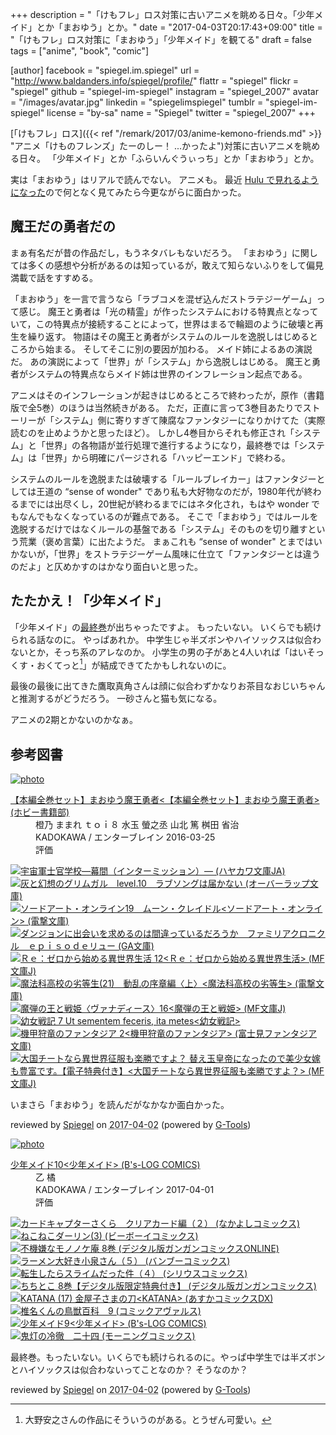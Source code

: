 +++
description = "「けもフレ」ロス対策に古いアニメを眺める日々。「少年メイド」とか「まおゆう」とか。"
date = "2017-04-03T20:17:43+09:00"
title = "「けもフレ」ロス対策に「まおゆう」「少年メイド」を観てる"
draft = false
tags = ["anime", "book", "comic"]

[author]
  facebook = "spiegel.im.spiegel"
  url = "http://www.baldanders.info/spiegel/profile/"
  flattr = "spiegel"
  flickr = "spiegel"
  github = "spiegel-im-spiegel"
  instagram = "spiegel_2007"
  avatar = "/images/avatar.jpg"
  linkedin = "spiegelimspiegel"
  tumblr = "spiegel-im-spiegel"
  license = "by-sa"
  name = "Spiegel"
  twitter = "spiegel_2007"
+++

[「けもフレ」ロス]({{< ref "/remark/2017/03/anime-kemono-friends.md" >}} "アニメ「けものフレンズ」たーのしー！ ...かったよ")対策に古いアニメを眺める日々。
「少年メイド」とか「ふらいんぐうぃっち」とか「まおゆう」とか。

実は「まおゆう」はリアルで読んでない。
アニメも。
最近 [Hulu で見れるようになった](http://www.hulu.jp/maoyu-archenemy-and-hero)ので何となく見てみたら今更ながらに面白かった。

## 魔王だの勇者だの

まぁ有名だが昔の作品だし，もうネタバレもないだろう。
「まおゆう」に関しては多くの感想や分析があるのは知っているが，敢えて知らないふりをして偏見満載で話をすすめる。

「まおゆう」を一言で言うなら「ラブコメを混ぜ込んだストラテジーゲーム」って感じ。
魔王と勇者は「光の精霊」が作ったシステムにおける特異点となっていて，この特異点が接続することによって，世界はまるで輪廻のように破壊と再生を繰り返す。
物語はその魔王と勇者がシステムのルールを逸脱しはじめるところから始まる。
そしてそこに別の要因が加わる。
メイド姉によるあの演説だ。
あの演説によって「世界」が「システム」から逸脱しはじめる。
魔王と勇者がシステムの特異点ならメイド姉は世界のインフレーション起点である。

アニメはそのインフレーションが起きはじめるところで終わったが，原作（書籍版で全5巻）のほうは当然続きがある。
ただ，正直に言って3巻目あたりでストーリーが「システム」側に寄りすぎて陳腐なファンタジーになりかけてた（実際読むのを止めようかと思ったほど）。
しかし4巻目からそれも修正され「システム」と「世界」の各物語が並行処理で進行するようになり，最終巻では「システム」は「世界」から明確にパージされる「ハッピーエンド」で終わる。

システムのルールを逸脱または破壊する「ルールブレイカー」はファンタジーとしては王道の “sense of wonder" であり私も大好物なのだが，1980年代が終わるまでには出尽くし，20世紀が終わるまでにはネタ化され，もはや wonder でもなんでもなくなっているのが難点である。
そこで「まおゆう」ではルールを逸脱するだけではなくルールの基盤である「システム」そのものを切り離すという荒業（褒め言葉）に出たようだ。
まぁこれも “sense of wonder" とまではいかないが，「世界」をストラテジーゲーム風味に仕立て「ファンタジーとは違うのだよ」と仄めかすのはかなり面白いと思った。

## たたかえ！「少年メイド」

「少年メイド」の[最終巻](http://www.amazon.co.jp/exec/obidos/ASIN/B06XS18QJF/baldandersinf-22/)が出ちゃったですよ。
もったいない。
いくらでも続けられる話なのに。
やっぱあれか。
中学生じゃ半ズボンやハイソックスは似合わないとか，そっち系のアレなのか。
小学生の男の子があと4人いれば「はいそっくす・おくてっと[^hso]」が結成できてたかもしれないのに。

[^hso]: 大野安之さんの作品にそういうのがある。とうぜん可愛い。

最後の最後に出てきた鷹取真角さんは顔に似合わずかなりお茶目なおじいちゃんと推測するがどうだろう。
一砂さんと猫も気になる。

アニメの2期とかないのかなぁ。

## 参考図書

<div class="hreview" ><a class="item url" href="http://www.amazon.co.jp/exec/obidos/ASIN/B01D2E6FYK/baldandersinf-22/"><img src="https://images-fe.ssl-images-amazon.com/images/I/511VI97hHCL._SL160_.jpg" alt="photo" class="photo"  /></a><dl ><dt class="fn"><a class="item url" href="http://www.amazon.co.jp/exec/obidos/ASIN/B01D2E6FYK/baldandersinf-22/">【本編全巻セット】まおゆう魔王勇者<【本編全巻セット】まおゆう魔王勇者> (ホビー書籍部)</a></dt><dd>橙乃 ままれ ｔｏｉ８ 水玉 螢之丞 山北 篤 桝田 省治 </dd><dd>KADOKAWA / エンターブレイン 2016-03-25</dd><dd>評価<abbr class="rating" title="4"><img src="http://g-images.amazon.com/images/G/01/detail/stars-4-0.gif" alt="" /></abbr> </dd></dl><p class="similar"><a href="http://www.amazon.co.jp/exec/obidos/ASIN/B06XTBHZQ9/baldandersinf-22/" target="_top"><img src="http://images.amazon.com/images/P/B06XTBHZQ9.09._SCTHUMBZZZ_.jpg"  alt="宇宙軍士官学校―幕間（インターミッション）― (ハヤカワ文庫JA)"  /></a> <a href="http://www.amazon.co.jp/exec/obidos/ASIN/B06XPHLKSB/baldandersinf-22/" target="_top"><img src="http://images.amazon.com/images/P/B06XPHLKSB.09._SCTHUMBZZZ_.jpg"  alt="灰と幻想のグリムガル　level.10　ラブソングは届かない (オーバーラップ文庫)"  /></a> <a href="http://www.amazon.co.jp/exec/obidos/ASIN/B06XC6G7TK/baldandersinf-22/" target="_top"><img src="http://images.amazon.com/images/P/B06XC6G7TK.09._SCTHUMBZZZ_.jpg"  alt="ソードアート・オンライン19　ムーン・クレイドル<ソードアート・オンライン> (電撃文庫)"  /></a> <a href="http://www.amazon.co.jp/exec/obidos/ASIN/B06XD67V2S/baldandersinf-22/" target="_top"><img src="http://images.amazon.com/images/P/B06XD67V2S.09._SCTHUMBZZZ_.jpg"  alt="ダンジョンに出会いを求めるのは間違っているだろうか　ファミリアクロニクル　ｅｐｉｓｏｄｅリュー (GA文庫)"  /></a> <a href="http://www.amazon.co.jp/exec/obidos/ASIN/B06XS12XDC/baldandersinf-22/" target="_top"><img src="http://images.amazon.com/images/P/B06XS12XDC.09._SCTHUMBZZZ_.jpg"  alt="Ｒｅ：ゼロから始める異世界生活 12<Ｒｅ：ゼロから始める異世界生活> (MF文庫J)"  /></a> <a href="http://www.amazon.co.jp/exec/obidos/ASIN/B06XC513ZB/baldandersinf-22/" target="_top"><img src="http://images.amazon.com/images/P/B06XC513ZB.09._SCTHUMBZZZ_.jpg"  alt="魔法科高校の劣等生(21)　動乱の序章編〈上〉<魔法科高校の劣等生> (電撃文庫)"  /></a> <a href="http://www.amazon.co.jp/exec/obidos/ASIN/B01N12XI16/baldandersinf-22/" target="_top"><img src="http://images.amazon.com/images/P/B01N12XI16.09._SCTHUMBZZZ_.jpg"  alt="魔弾の王と戦姫〈ヴァナディース〉16<魔弾の王と戦姫> (MF文庫J)"  /></a> <a href="http://www.amazon.co.jp/exec/obidos/ASIN/B06XGV95H8/baldandersinf-22/" target="_top"><img src="http://images.amazon.com/images/P/B06XGV95H8.09._SCTHUMBZZZ_.jpg"  alt="幼女戦記 7 Ut sementem feceris, ita metes<幼女戦記>"  /></a> <a href="http://www.amazon.co.jp/exec/obidos/ASIN/B06VTYJG3S/baldandersinf-22/" target="_top"><img src="http://images.amazon.com/images/P/B06VTYJG3S.09._SCTHUMBZZZ_.jpg"  alt="機甲狩竜のファンタジア 2<機甲狩竜のファンタジア> (富士見ファンタジア文庫)"  /></a> <a href="http://www.amazon.co.jp/exec/obidos/ASIN/B06VXT6PY9/baldandersinf-22/" target="_top"><img src="http://images.amazon.com/images/P/B06VXT6PY9.09._SCTHUMBZZZ_.jpg"  alt="大国チートなら異世界征服も楽勝ですよ？ 替え玉皇帝になったので美少女嫁も豊富です。【電子特典付き】<大国チートなら異世界征服も楽勝ですよ？> (MF文庫J)"  /></a> </p>
<p class="description">いまさら「まおゆう」を読んだがなかなか面白かった。</p>
<p class="gtools" >reviewed by <a href='#maker' class='reviewer'>Spiegel</a> on <abbr class="dtreviewed" title="2017-04-02">2017-04-02</abbr> (powered by <a href="http://www.goodpic.com/mt/aws/index.html" >G-Tools</a>)</p>
</div>

<div class="hreview" ><a class="item url" href="http://www.amazon.co.jp/exec/obidos/ASIN/B06XS18QJF/baldandersinf-22/"><img src="https://images-fe.ssl-images-amazon.com/images/I/51O6UPFDmAL._SL160_.jpg" alt="photo" class="photo"  /></a><dl ><dt class="fn"><a class="item url" href="http://www.amazon.co.jp/exec/obidos/ASIN/B06XS18QJF/baldandersinf-22/">少年メイド10<少年メイド> (B's-LOG COMICS)</a></dt><dd>乙 橘 </dd><dd>KADOKAWA / エンターブレイン 2017-04-01</dd><dd>評価<abbr class="rating" title="4"><img src="http://g-images.amazon.com/images/G/01/detail/stars-4-0.gif" alt="" /></abbr> </dd></dl><p class="similar"><a href="http://www.amazon.co.jp/exec/obidos/ASIN/B06XX6XDSN/baldandersinf-22/" target="_top"><img src="http://images.amazon.com/images/P/B06XX6XDSN.09._SCTHUMBZZZ_.jpg"  alt="カードキャプターさくら　クリアカード編（２） (なかよしコミックス)"  /></a> <a href="http://www.amazon.co.jp/exec/obidos/ASIN/B06XW2FNT5/baldandersinf-22/" target="_top"><img src="http://images.amazon.com/images/P/B06XW2FNT5.09._SCTHUMBZZZ_.jpg"  alt="ねこねこダーリン(3) (ビーボーイコミックス)"  /></a> <a href="http://www.amazon.co.jp/exec/obidos/ASIN/B06XCFC7DR/baldandersinf-22/" target="_top"><img src="http://images.amazon.com/images/P/B06XCFC7DR.09._SCTHUMBZZZ_.jpg"  alt="不機嫌なモノノケ庵 8巻 (デジタル版ガンガンコミックスONLINE)"  /></a> <a href="http://www.amazon.co.jp/exec/obidos/ASIN/B06XWRNPX9/baldandersinf-22/" target="_top"><img src="http://images.amazon.com/images/P/B06XWRNPX9.09._SCTHUMBZZZ_.jpg"  alt="ラーメン大好き小泉さん（５） (バンブーコミックス)"  /></a> <a href="http://www.amazon.co.jp/exec/obidos/ASIN/B06XW6B6Q1/baldandersinf-22/" target="_top"><img src="http://images.amazon.com/images/P/B06XW6B6Q1.09._SCTHUMBZZZ_.jpg"  alt="転生したらスライムだった件（４） (シリウスコミックス)"  /></a> <a href="http://www.amazon.co.jp/exec/obidos/ASIN/B06XCNX9QY/baldandersinf-22/" target="_top"><img src="http://images.amazon.com/images/P/B06XCNX9QY.09._SCTHUMBZZZ_.jpg"  alt="ちちとこ 8巻【デジタル版限定特典付き】 (デジタル版ガンガンコミックス)"  /></a> <a href="http://www.amazon.co.jp/exec/obidos/ASIN/B06XP7S4BK/baldandersinf-22/" target="_top"><img src="http://images.amazon.com/images/P/B06XP7S4BK.09._SCTHUMBZZZ_.jpg"  alt="KATANA (17) 金屋子さまの刀<KATANA> (あすかコミックスDX)"  /></a> <a href="http://www.amazon.co.jp/exec/obidos/ASIN/B06WWR33SY/baldandersinf-22/" target="_top"><img src="http://images.amazon.com/images/P/B06WWR33SY.09._SCTHUMBZZZ_.jpg"  alt="椎名くんの鳥獣百科　9 (コミックアヴァルス)"  /></a> <a href="http://www.amazon.co.jp/exec/obidos/ASIN/B01DJX81GE/baldandersinf-22/" target="_top"><img src="http://images.amazon.com/images/P/B01DJX81GE.09._SCTHUMBZZZ_.jpg"  alt="少年メイド9<少年メイド> (B's-LOG COMICS)"  /></a> <a href="http://www.amazon.co.jp/exec/obidos/ASIN/B06XKF44H8/baldandersinf-22/" target="_top"><img src="http://images.amazon.com/images/P/B06XKF44H8.09._SCTHUMBZZZ_.jpg"  alt="鬼灯の冷徹　二十四 (モーニングコミックス)"  /></a> </p>
<p class="description">最終巻。もったいない。いくらでも続けられるのに。やっぱ中学生では半ズボンとハイソックスは似合わないってことなのか？ そうなのか？ </p>
<p class="gtools" >reviewed by <a href='#maker' class='reviewer'>Spiegel</a> on <abbr class="dtreviewed" title="2017-04-02">2017-04-02</abbr> (powered by <a href="http://www.goodpic.com/mt/aws/index.html" >G-Tools</a>)</p>
</div>
